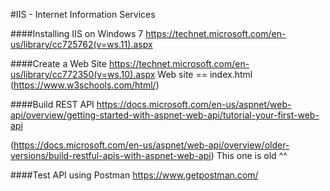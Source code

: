 #IIS - Internet Information Services

####Installing IIS on Windows 7
https://technet.microsoft.com/en-us/library/cc725762(v=ws.11).aspx

####Create a Web Site
https://technet.microsoft.com/en-us/library/cc772350(v=ws.10).aspx
Web site == index.html (https://www.w3schools.com/html/)

####Build REST API
https://docs.microsoft.com/en-us/aspnet/web-api/overview/getting-started-with-aspnet-web-api/tutorial-your-first-web-api

(https://docs.microsoft.com/en-us/aspnet/web-api/overview/older-versions/build-restful-apis-with-aspnet-web-api)
This one is old ^^

####Test API using Postman
https://www.getpostman.com/
